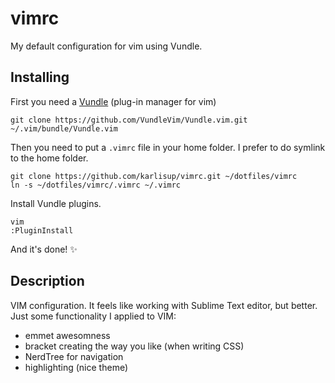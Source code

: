 # vimrc
My default configuration for vim using Vundle.

## Installing
First you need a [Vundle](https://github.com/VundleVim/Vundle.vim) (plug-in manager for vim)
```
git clone https://github.com/VundleVim/Vundle.vim.git ~/.vim/bundle/Vundle.vim
```

Then you need to put a `.vimrc` file in your home folder. I prefer to do symlink to the home folder.
```
git clone https://github.com/karlisup/vimrc.git ~/dotfiles/vimrc
ln -s ~/dotfiles/vimrc/.vimrc ~/.vimrc
```

Install Vundle plugins.
```
vim
:PluginInstall
```

And it's done! ✨ 

## Description
VIM configuration. It feels like working with Sublime Text editor, but better.
Just some functionality I applied to VIM:
* emmet awesomness
* bracket creating the way you like (when writing CSS)
* NerdTree for navigation
* highlighting (nice theme)
